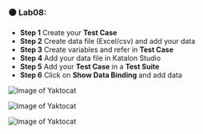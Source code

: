 ### :black_circle:  Lab08:
- **Step 1** Create your **Test Case**
- **Step 2** Create data file (Excel/csv) and add your data
- **Step 3** Create variables and refer in **Test Case**
- **Step 4** Add your data file in Katalon Studio
- **Step 5** Add your **Test Case** in a **Test Suite**
- **Step 6** Click on **Show Data Binding** and add data

![Image of Yaktocat](https://scontent-xsp1-1.xx.fbcdn.net/v/t1.0-9/121003969_1132910370457846_5013865504395275526_o.jpg?_nc_cat=105&_nc_sid=730e14&_nc_ohc=oVrRiG-mLyMAX8DbEHx&_nc_ht=scontent-xsp1-1.xx&oh=3b6f8f522f544c250db7d50b7baa04a6&oe=5FA6AC8B)

![Image of Yaktocat](https://scontent-xsp1-2.xx.fbcdn.net/v/t1.0-9/121111082_1132901060458777_5047746819062347982_o.jpg?_nc_cat=101&_nc_sid=730e14&_nc_ohc=2QYIw_WwAmIAX_WJBfY&_nc_ht=scontent-xsp1-2.xx&oh=0af99d465ed727baa944f62b3631d310&oe=5FA86F70)

![Image of Yaktocat](https://scontent-xsp1-2.xx.fbcdn.net/v/t1.0-9/121322741_1132912023791014_5833065073059219259_o.jpg?_nc_cat=102&_nc_sid=dbeb18&_nc_ohc=CtNyuEIA5k4AX-2v4ns&_nc_ht=scontent-xsp1-2.xx&oh=19ccf5f497b4dc968eb01f47d4a8e591&oe=5FAA693B)


